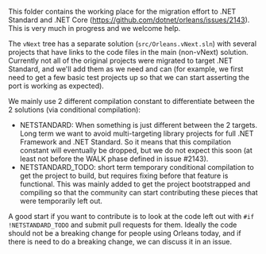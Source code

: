 This folder contains the working place for the migration effort to .NET Standard and .NET Core (https://github.com/dotnet/orleans/issues/2143).
This is very much in progress and we welcome help.

The `vNext` tree has a separate solution (`src/Orleans.vNext.sln`) with several projects that have links to the code files in the main (non-vNext) solution.
Currently not all of the original projects were migrated to target .NET Standard, and we'll add them as we need and can (for example, we first need to get a few basic test projects up so that we can start asserting the port is working as expected).

We mainly use 2 different compilation constant to differentiate between the 2 solutions (via conditional compilation):
- NETSTANDARD: When something is just different between the 2 targets. Long term we want to avoid multi-targeting library projects for full .NET Framework and .NET Standard. So it means that this compilation constant will eventually be dropped, but we do not expect this soon (at least not before the WALK phase defined in issue #2143).
- NETSTANDARD_TODO: short term temporary conditional compilation to get the project to build, but requires fixing before that feature is functional. This was mainly added to get the project bootstrapped and compiling so that the community can start contributing these pieces that were temporarily left out.

A good start if you want to contribute is to look at the code left out with `#if !NETSTANDARD_TODO` and submit pull requests for them. Ideally the code should not be a breaking change for people using Orleans today, and if there is need to do a breaking change, we can discuss it in an issue.